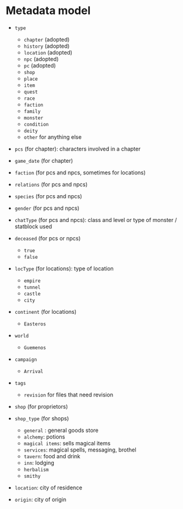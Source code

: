 # Metadata model

- `type`
	- `chapter` (adopted)
	- `history` (adopted)
	- `location` (adopted)
	- `npc` (adopted)
	- `pc` (adopted)
	- `shop`
	- `place`
	- `item`
	- `quest`
	- `race`
	- `faction`
	- `family`
	- `monster`
	- `condition`
	- `deity`
	- `other` for anything else
- `pcs` (for chapter): characters involved in a chapter
- `game_date` (for chapter)
- `faction` (for pcs and npcs, sometimes for locations)
- `relations` (for pcs and npcs)
- `species` (for pcs and npcs)
- `gender` (for pcs and npcs)
- `chatType` (for pcs and npcs): class and level or type of monster / statblock used
- `deceased` (for pcs or npcs)
	- `true`
	- `false`
- `locType` (for locations): type of location
	- `empire`
	- `tunnel`
	- `castle`
	- `city`
- `continent` (for locations)
	- `Easteros`
- `world`
	- `Guemenos`
- `campaign`
	- `Arrival`
- `tags`
	- `revision` for files that need revision



- `shop` (for proprietors)
- `shop_type` (for shops)
	- `general` : general goods store
	- `alchemy`: potions
	- `magical items`: sells magical items
	- `services`: magical spells, messaging, brothel
	- `tavern`: food and drink
	- `inn`: lodging
	- `herbalism`
	- `smithy`
- `location`: city of residence
- `origin`: city of origin